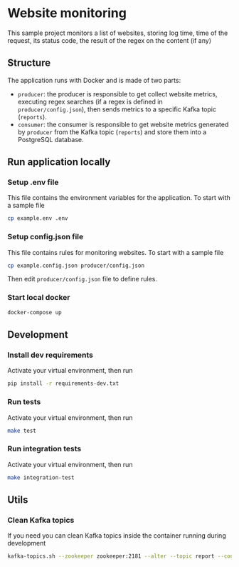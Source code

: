 # Website monitoring

This sample project monitors a list of websites, storing log time,
time of the request, its status code, the result of the regex on the content
(if any)

## Structure

The application runs with Docker and is made of two parts:

- `producer`: the producer is responsible to get collect website metrics,
  executing regex searches (if a regex is defined in `producer/config.json`),
  then sends metrics to a specific Kafka topic (`reports`).
- `consumer`: the consumer is responsible to get website metrics generated by
  `producer` from the Kafka topic (`reports`) and store them into a PostgreSQL database.

## Run application locally

### Setup .env file

This file contains the environment variables for the application. To start with a sample file

```bash
cp example.env .env
```

### Setup config.json file

This file contains rules for monitoring websites. To start with a sample file

```bash
cp example.config.json producer/config.json
```

Then edit `producer/config.json` file to define rules.

### Start local docker

```bash
docker-compose up
```

## Development

### Install dev requirements

Activate your virtual environment, then run

```bash
pip install -r requirements-dev.txt
```

### Run tests

Activate your virtual environment, then run

```bash
make test
```

### Run integration tests

Activate your virtual environment, then run

```bash
make integration-test
```

## Utils

### Clean Kafka topics

If you need you can clean Kafka topics inside the container running during development

```bash
kafka-topics.sh --zookeeper zookeeper:2181 --alter --topic report --config retention.ms=1000
```
